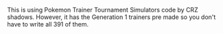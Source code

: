 This is using Pokemon Trainer Tournament Simulators code by CRZ shadows. However, it has the Generation 1 trainers pre made so you don't have to write all 391 of them.
